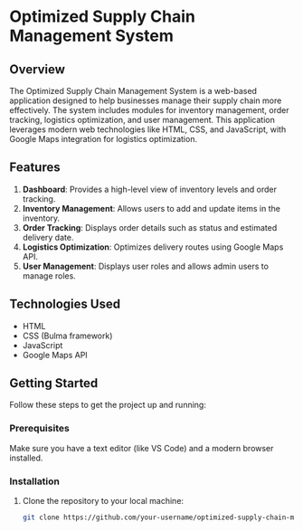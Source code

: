 # Optimized Supply Chain Management System

## Overview
The Optimized Supply Chain Management System is a web-based application designed to help businesses manage their supply chain more effectively. The system includes modules for inventory management, order tracking, logistics optimization, and user management. This application leverages modern web technologies like HTML, CSS, and JavaScript, with Google Maps integration for logistics optimization.

## Features
1. **Dashboard**: Provides a high-level view of inventory levels and order tracking.
2. **Inventory Management**: Allows users to add and update items in the inventory.
3. **Order Tracking**: Displays order details such as status and estimated delivery date.
4. **Logistics Optimization**: Optimizes delivery routes using Google Maps API.
5. **User Management**: Displays user roles and allows admin users to manage roles.

## Technologies Used
- HTML
- CSS (Bulma framework)
- JavaScript
- Google Maps API

## Getting Started
Follow these steps to get the project up and running:

### Prerequisites
Make sure you have a text editor (like VS Code) and a modern browser installed.

### Installation

1. Clone the repository to your local machine:
   ```bash
   git clone https://github.com/your-username/optimized-supply-chain-management.git
